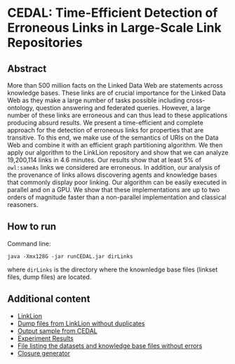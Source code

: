 # CEDAL: Time-Efficient Detection of Erroneous Links in Large-Scale Link Repositories

## Abstract
More than 500 million facts on the Linked Data Web are statements across knowledge bases. These links are of crucial importance for the Linked Data Web as they make a large number of tasks possible including cross-ontology, question answering and federated queries. However, a large number of these links are erroneous and can thus lead to these applications producing absurd results. We present a time-efficient and complete approach for the detection of erroneous links for properties that are transitive. To this end, we make use of the semantics of URIs on the Data Web and combine it with an efficient graph partitioning algorithm. We then apply our algorithm to the LinkLion repository and show that we can analyze 19,200,114 links in 4.6 minutes. Our results show that at least 5% of `owl:sameAs` links we considered are erroneous. In addition, our analysis of the  provenance of links allows discovering agents and knowledge bases that commonly display poor linking.
Our algorithm can be easily executed in parallel and on a GPU. We show that these implementations are up to two orders of magnitude faster than a non-parallel implementation and classical reasoners.

## How to run

Command line:
```
java -Xmx128G -jar runCEDAL.jar dirLinks
```

where `dirLinks` is the directory where the knownledge base files (linkset files, dump files) are located.

## Additional content

* [LinkLion](http://www.linklion.org/)
* [Dump files from LinkLion without duplicates](https://www.dropbox.com/s/m24xoxzm0h60ywl/correct.tar.gz?dl=1)
* [Output sample from CEDAL](http://tinyurl.com/100SampleCEDAL)
* [Experiment Results](http://tinyurl.com/resultsLinkLion)
* [File listing the datasets and knowledge base files without errors](http://tinyurl.com/cedalresults)
* [Closure generator](http://tinyurl.com/closureGenerator)

